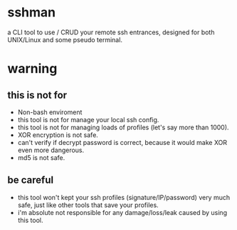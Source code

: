 # sshman
a CLI tool to use / CRUD your remote ssh entrances, designed for both UNIX/Linux and some pseudo terminal.
# warning
## this is not for
- Non-bash enviroment
- this tool is not for manage your local ssh config.
- this tool is not for managing loads of profiles (let's say more than 1000).
- XOR encryption is not safe.
- can't verify if decrypt password is correct, because it would make XOR even more dangerous.
- md5 is not safe.
## be careful
- this tool won't kept your ssh profiles (signature/IP/password) very much safe, just like other tools that save your profiles.
- i'm absolute not responsible for any damage/loss/leak caused by using this tool.